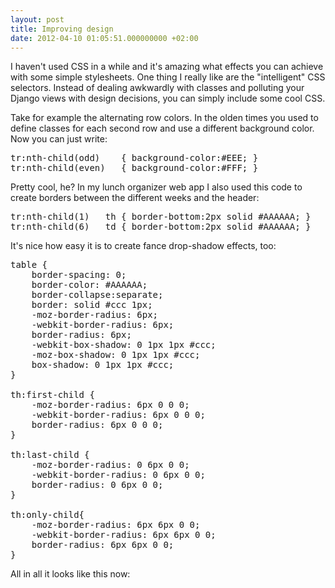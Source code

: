 ```yaml
---
layout: post
title: Improving design
date: 2012-04-10 01:05:51.000000000 +02:00
---
```

I haven't used CSS in a while and it's amazing what effects you can achieve with some simple stylesheets. One thing I really like are the "intelligent" CSS selectors. Instead of dealing awkwardly with classes and polluting your Django views with design decisions, you can simply include some cool CSS.

Take for example the alternating row colors. In the olden times you used to define classes for each second row and use a different background color. Now you can just write:

<pre lang="javascript">
tr:nth-child(odd)    { background-color:#EEE; }
tr:nth-child(even)   { background-color:#FFF; }
</pre>

Pretty cool, he?
In my lunch organizer web app I also used this code to create borders between the different weeks and the header:
<pre lang="javascript">
tr:nth-child(1)   th { border-bottom:2px solid #AAAAAA; }
tr:nth-child(6)   td { border-bottom:2px solid #AAAAAA; }
</pre>

It's nice how easy it is to create fance drop-shadow effects, too:
<pre lang="javascript">
table {
    border-spacing: 0;
    border-color: #AAAAAA; 
    border-collapse:separate;
    border: solid #ccc 1px;
    -moz-border-radius: 6px;
    -webkit-border-radius: 6px;
    border-radius: 6px;
    -webkit-box-shadow: 0 1px 1px #ccc; 
    -moz-box-shadow: 0 1px 1px #ccc; 
    box-shadow: 0 1px 1px #ccc;      
}

th:first-child {
    -moz-border-radius: 6px 0 0 0;
    -webkit-border-radius: 6px 0 0 0;
    border-radius: 6px 0 0 0;
}

th:last-child {
    -moz-border-radius: 0 6px 0 0;
    -webkit-border-radius: 0 6px 0 0;
    border-radius: 0 6px 0 0;
}

th:only-child{
    -moz-border-radius: 6px 6px 0 0;
    -webkit-border-radius: 6px 6px 0 0;
    border-radius: 6px 6px 0 0;
}
</pre>

All in all it looks like this now:
<a href="{{ site.github.url }}/images/lunch-organizer_version3_table.png" alt="" title="lunch-organizer_version3_table" width="530" height="393" class="alignnone size-full wp-image-528" /></a>
